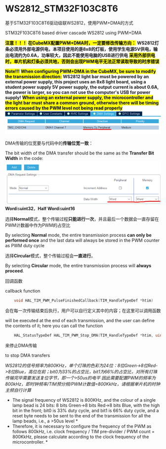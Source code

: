# WS2812_STM32F103C8T6

基于STM32F103C8T6驱动级联WS2812，使用PWM+DMA的方式

STM32F103C8T6 based driver cascade WS2812 using PWM+DMA

<mark>**注意！！！**</mark>
<mark>**在CubeMX配置PWM+DMA时，一定要修改传输方向：**</mark>
**WS2812灯条必须用外部电源供电，本项目使用的是8x8的灯板，使用学生电源5V供电，输出电流约为0.6A，功率较大，因此不能使用电脑的USB进行供电**
<mark>**采用外部供电时，单片机和灯条必须共地，否则会出现PWM电平无法正常读取导致的时序错误**</mark>

<mark>**Note!!!**</mark>
<mark>**When configuring PWM+DMA in the CubeMX, be sure to modify the transmission direction:**</mark>
**WS2812 light bar must be powered by an external power supply, this project uses an 8x8 light board, using a student power supply 5V power supply, the output current is about 0.6A, the power is larger, so you can not use the computer's USB for power supply!**
<mark>**When using an external power supply, the microcontroller and the light bar must share a common ground, otherwise there will be timing errors caused by the PWM level not being read properly**</mark>
![DMA数据传输方向](Img/DMA数据传输方向.png)

DMA传输的位宽要与代码中的**传输位宽一致**：

The bit width of the DMA transfer should be the same as the **Transfer Bit Width** in the code:
![DMA配置](Img/DMA配置.png)
**Word**is**uint32**，**Half Word**is**uint16**

选择**Normal**模式，整个传输过程**只能进行一次**，并且最后一个数据会一直存留在PWM计数器中作为PWM的占空比

By selecting **Normal** mode, the entire transmission process **can only be performed once** and the last data will always be stored in the PWM counter as PWM duty cycle

选择**Circular**模式，整个传输过程会**一直进行**。

By selecting **Circular** mode, the entire transmission process will **always proceed**.

回调函数

callback function

```c
    void HAL_TIM_PWM_PulseFinishedCallback(TIM_HandleTypeDef *htim)
```

会在每一次传输结束后执行，用户可以自行定义其中的内容；在这里可以调用函数

will be executed at the end of each transmission, and the user can define the contents of it; here you can call the function

```c
    HAL_StatusTypeDef HAL_TIM_PWM_Stop_DMA(TIM_HandleTypeDef *htim, uint32_t Channel)
```

来停止DMA传输

to stop DMA transfers

*WS2812的信号频率为800KHz，单个灯珠的色彩为24位：8位Green->8位Red->8位Blue，高位在前；bit0为33%的占空比，bit1为66%的占空比，对所有灯珠传输完毕需要发送复位字节，即一个>50us的电平*
*因此需要配置PWM的频率为800kHz，即时钟频率/TIM预分频/PWM计数值=800KkHz，请根据单片机的时钟主频自行计算*

* The signal frequency of WS2812 is 800KHz, and the colour of a single lamp bead is 24 bits: 8 bits Green->8 bits Red->8 bits Blue, with the high bit in the front; bit0 is 33% duty cycle, and bit1 is 66% duty cycle, and a reset byte needs to be sent to the end of the transmission for all the lamp beads, i.e., a >50us level *
* Therefore, it is necessary to configure the frequency of the PWM as follows 800kHz, i.e. clock frequency / TIM pre-divider / PWM count = 800KkHz, please calculate according to the clock frequency of the microcontroller. *
